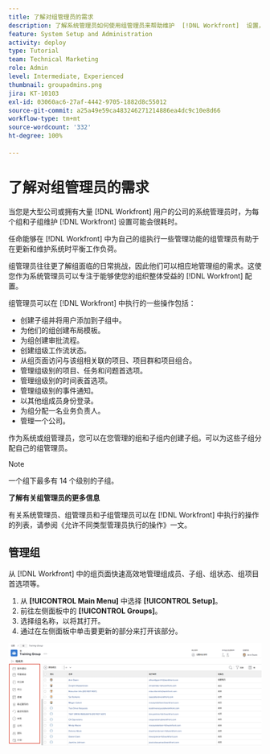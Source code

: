 ```yaml
---
title: 了解对组管理员的需求
description: 了解系统管理员如何使用组管理员来帮助维护  [!DNL Workfront]  设置，同时让各组对其工作有更多的控制权。
feature: System Setup and Administration
activity: deploy
type: Tutorial
team: Technical Marketing
role: Admin
level: Intermediate, Experienced
thumbnail: groupadmins.png
jira: KT-10103
exl-id: 03060ac6-27af-4442-9705-1882d8c55012
source-git-commit: a25a49e59ca483246271214886ea4dc9c10e8d66
workflow-type: tm+mt
source-wordcount: '332'
ht-degree: 100%

---
```


# 了解对组管理员的需求

<!---
21.4 updates have been made
--->

当您是大型公司或拥有大量 [!DNL Workfront] 用户的公司的系统管理员时，为每个组和子组维护 [!DNL Workfront] 设置可能会很耗时。

任命能够在 [!DNL Workfront] 中为自己的组执行一些管理功能的组管理员有助于在更新和维护系统时平衡工作负荷。

组管理员往往更了解组面临的日常挑战，因此他们可以相应地管理组的需求。这使您作为系统管理员可以专注于能够使您的组织整体受益的 [!DNL Workfront] 配置。

组管理员可以在 [!DNL Workfront] 中执行的一些操作包括：

* 创建子组并将用户添加到子组中。
* 为他们的组创建布局模板。
* 为组创建审批流程。
* 创建组级工作流状态。
* 从组页面访问与该组相关联的项目、项目群和项目组合。
* 管理组级别的项目、任务和问题首选项。
* 管理组级别的时间表首选项。
* 管理组级别的事件通知。
* 以其他组成员身份登录。
* 为组分配一名业务负责人。
* 管理一个公司。

作为系统或组管理员，您可以在您管理的组和子组内创建子组。可以为这些子组分配自己的组管理员。

>[!NOTE]
>
>一个组下最多有 14 个级别的子组。

**了解有关组管理员的更多信息**

<!---
bullet points below need hyperlinks
--->

有关系统管理员、组管理员和子组管理员可以在 [!DNL Workfront] 中执行的操作的列表，请参阅《允许不同类型管理员执行的操作》一文。

## 管理组

从 [!DNL Workfront] 中的组页面快速高效地管理组成员、子组、组状态、组项目首选项等。

1. 从 **[!UICONTROL Main Menu]** 中选择 **[!UICONTROL Setup]**。
1. 前往左侧面板中的 **[!UICONTROL Groups]**。
1. 选择组名称，以将其打开。
1. 通过在左侧面板中单击要更新的部分来打开该部分。

![组页面](assets/admin-fund-manage-a-group.png)

<!---
learn more URLs
Create and manage groups 
Create and manage subgroups 
Business leader overview 
--->
